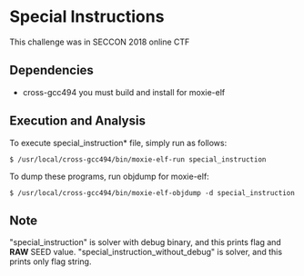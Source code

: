 # Special Instructions
This challenge was in SECCON 2018 online CTF

## Dependencies
- cross-gcc494
you must build and install for moxie-elf

## Execution and Analysis
To execute special_instruction\* file, simply run as follows:
```
$ /usr/local/cross-gcc494/bin/moxie-elf-run special_instruction
```

To dump these programs, run objdump for moxie-elf:
```
$ /usr/local/cross-gcc494/bin/moxie-elf-objdump -d special_instruction
```

## Note
"special_instruction" is solver with debug binary, and this prints flag and **RAW** SEED value.
"special_instruction_without_debug" is solver, and this prints only flag string.
